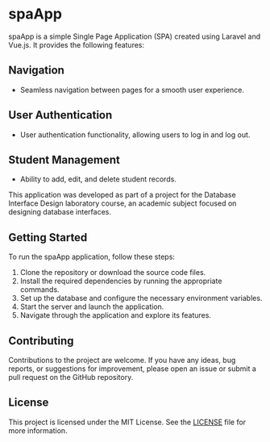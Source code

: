 # spaApp

spaApp is a simple Single Page Application (SPA) created using Laravel and Vue.js. It provides the following features:

## Navigation
- Seamless navigation between pages for a smooth user experience.

## User Authentication
- User authentication functionality, allowing users to log in and log out.

## Student Management
- Ability to add, edit, and delete student records.

This application was developed as part of a project for the Database Interface Design laboratory course, an academic subject focused on designing database interfaces.

## Getting Started

To run the spaApp application, follow these steps:

1. Clone the repository or download the source code files.
2. Install the required dependencies by running the appropriate commands.
3. Set up the database and configure the necessary environment variables.
4. Start the server and launch the application.
5. Navigate through the application and explore its features.

## Contributing

Contributions to the project are welcome. If you have any ideas, bug reports, or suggestions for improvement, please open an issue or submit a pull request on the GitHub repository.

## License

This project is licensed under the MIT License. See the [LICENSE](LICENSE) file for more information.
